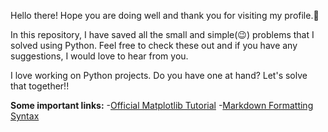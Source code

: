 Hello there! Hope you are doing well and thank you for visiting my profile.🫡

In this repository, I have saved all the small and simple(😉) problems that I solved using Python. Feel free to check these out and if you have any suggestions, I would love to hear from you.

I love working on Python projects. Do you have one at hand? Let's solve that together!!


**Some important links:**
    -[Official Matplotlib Tutorial](https://matplotlib.org/stable/)
    -[Markdown Formatting Syntax](https://docs.github.com/en/get-started/writing-on-github/getting-started-with-writing-and-formatting-on-github/basic-writing-and-formatting-syntax)
